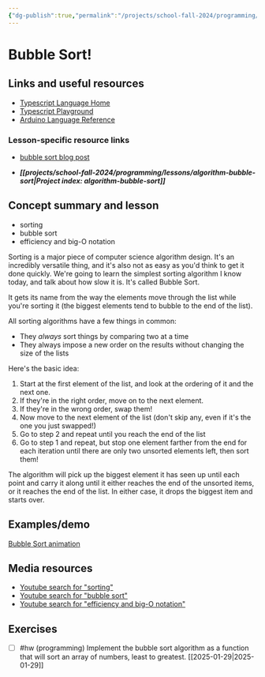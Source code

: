 ```yaml
---
{"dg-publish":true,"permalink":"/projects/school-fall-2024/programming/lessons/algorithm-bubble-sort/"}
---
```



#  Bubble Sort!

## Links and useful resources

- [Typescript Language Home](https://www.typescriptlang.org/)
- [Typescript Playground](https://www.typescriptlang.org/play/)
- [Arduino Language Reference](https://docs.arduino.cc/language-reference/)


### Lesson-specific resource links

- [bubble sort blog post](https://medium.com/basecs/bubbling-up-with-bubble-sorts-3df5ac88e592) 

- ***[[projects/school-fall-2024/programming/lessons/algorithm-bubble-sort\|Project index: algorithm-bubble-sort]]*** 
## Concept summary and lesson


- sorting 
- bubble sort 
- efficiency and big-O notation 

Sorting is a major piece of computer science algorithm design. It's an incredibly versatile thing, and it's also not as easy as you'd think to get it done quickly. We're going to learn the simplest sorting algorithm I know today, and talk about how slow it is. It's called Bubble Sort.

It gets its name from the way the elements move through the list while you're sorting it (the biggest elements tend to bubble to the end of the list).

All sorting algorithms have a few things in common:
- They *always* sort things by comparing two at a time
- They always impose a new order on the results without changing the size of the lists

Here's the basic idea:
1. Start at the first element of the list, and look at the ordering of it and the next one.
2. If they're in the right order, move on to the next element.
3. If they're in the wrong order, swap them!
4. Now move to the next element of the list (don't skip any, even if it's the one you just swapped!)
5. Go to step 2 and repeat until you reach the end of the list
6. Go to step 1 and repeat, but stop one element farther from the end for each iteration until there are only two unsorted elements left, then sort them!

The algorithm will pick up the biggest element it has seen up until each point and carry it along until it either reaches the end of the unsorted items, or it reaches the end of the list. In either case, it drops the biggest item and starts over.

## Examples/demo

[Bubble Sort animation](https://yongdanielliang.github.io/animation/web/BubbleSortNew.html)

## Media resources

- [Youtube search for "sorting"](https://www.youtube.com/results?search_query=sorting) 
- [Youtube search for "bubble sort"](https://www.youtube.com/results?search_query=bubble%20sort) 
- [Youtube search for "efficiency and big-O notation"](https://www.youtube.com/results?search_query=efficiency%20and%20big-O%20notation) 


## Exercises

- [ ] #hw (programming) Implement the bubble sort algorithm as a function that will sort an array of numbers, least to greatest. [[2025-01-29\|2025-01-29]]

